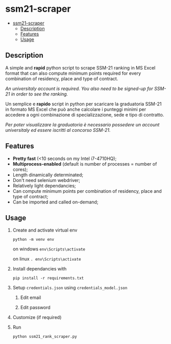 # ssm21-scraper

- [ssm21-scraper](#ssm21-scraper)
  - [Description](#description)
  - [Features](#features)
  - [Usage](#usage)

## Description

A simple and **rapid** python script to scrape SSM-21 ranking in MS Excel format that can also compute minimum points required for every combination of residency, place and type of contract.

_An universitaly account is required. You also need to be signed-up for SSM-21 in order to see the ranking._

Un semplice e **rapido** script in python per scaricare la graduatoria SSM-21 in formato MS Excel che può anche calcolare i punteggi minimi per accedere a ogni combinazione di specializzazione, sede e tipo di contratto.

_Per poter visualizzare la graduatoria è necessario possedere un account universitaly ed essere iscritti al concorso SSM-21._

## Features

- **Pretty fast** (<10 seconds on my Intel i7-4710HQ);
- **Multiprocess-enabled** (default is number of processes = number of cores);
- Length dinamically determinated;
- Don't need selenium webdriver;
- Relatively light dependancies;
- Can compute minimum points per combination of residency, place and type of contract;
- Can be imported and called on-demand;

## Usage

1. Create and activate virtual env

   <code>python -m venv env</code>

   on windows <code>env\Scripts\activate</code>

   on linux <code>. env\Scripts\activate</code>

2. Install dependancies with

   <code>pip install -r requirements.txt</code>

3. Setup <code>credentials.json</code> using <code>credentials_model.json</code>

   1. Edit email

   2. Edit password

4. Customize (if required)

5. Run

   <code>python ssm21_rank_scraper.py</code>
